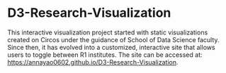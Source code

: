 # D3-Research-Visualization

This interactive visualization project started with static visualizations created on Circos under the guidance of School of Data Science faculty. Since then, it has evolved into a customized, interactive site that allows users to toggle between R1 institutes. The site can be accessed at: https://annayao0602.github.io/D3-Research-Visualization.
